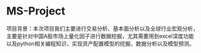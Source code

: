 # MS-Project
项目背景：本次项目我们主要进行交易分析、基本面分析以及全球行业宏观分析，主要是针对中国A股市场上量化因子进行数据挖掘，尤其需要用到excel深度功能以及python相关编程知识，实现资产配置模型的挖掘，数据分析以及模型预测。
